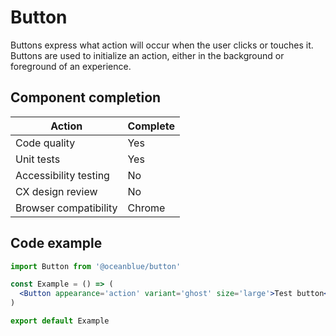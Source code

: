 # Button

Buttons express what action will occur when the user clicks or touches it. Buttons are used to initialize an action, either in the background or foreground of an experience.

## Component completion

| Action | Complete |
---------|----------|
| Code quality | Yes |
| Unit tests | Yes |
| Accessibility testing | No |
| CX design review | No |
| Browser compatibility | Chrome |

## Code example

```jsx
import Button from '@oceanblue/button'

const Example = () => (
  <Button appearance='action' variant='ghost' size='large'>Test button</Button>
)

export default Example
```
